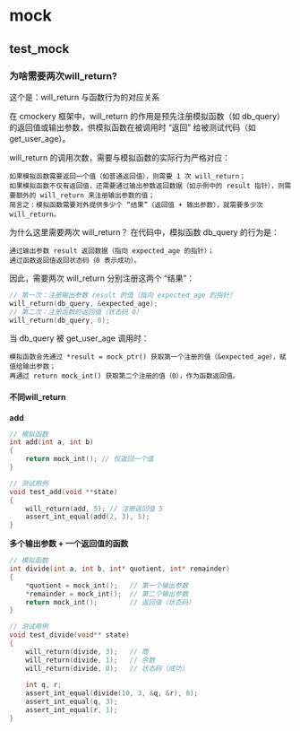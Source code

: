 # mock

## test_mock

### 为啥需要两次will_return?


这个是：will_return 与函数行为的对应关系

在 cmockery 框架中，will_return 的作用是预先注册模拟函数（如 db_query）的返回值或输出参数，供模拟函数在被调用时 “返回” 给被测试代码（如 get_user_age）。

will_return 的调用次数，需要与模拟函数的实际行为严格对应：

    如果模拟函数需要返回一个值（如普通返回值），则需要 1 次 will_return；
    如果模拟函数不仅有返回值，还需要通过输出参数返回数据（如示例中的 result 指针），则需要额外的 will_return 来注册输出参数的值；
    简言之：模拟函数需要对外提供多少个 “结果”（返回值 + 输出参数），就需要多少次 will_return。

为什么这里需要两次 will_return？
在代码中，模拟函数 db_query 的行为是：

    通过输出参数 result 返回数据（指向 expected_age 的指针）；
    通过函数返回值返回状态码（0 表示成功）。


因此，需要两次 will_return 分别注册这两个 “结果”：
```c++
// 第一次：注册输出参数 result 的值（指向 expected_age 的指针）
will_return(db_query, &expected_age);
// 第二次：注册函数的返回值（状态码 0）
will_return(db_query, 0);
```


当 db_query 被 get_user_age 调用时：

    模拟函数会先通过 *result = mock_ptr() 获取第一个注册的值（&expected_age），赋值给输出参数；
    再通过 return mock_int() 获取第二个注册的值（0），作为函数返回值。

#### 不同will_return

**add**

```c++
// 模拟函数
int add(int a, int b) 
{
    return mock_int(); // 仅返回一个值
}

// 测试用例
void test_add(void **state) 
{
    will_return(add, 5); // 注册返回值 5
    assert_int_equal(add(2, 3), 5);
}
```

**多个输出参数 + 一个返回值的函数**

```c++
// 模拟函数
int divide(int a, int b, int* quotient, int* remainder) 
{
    *quotient = mock_int();   // 第一个输出参数
    *remainder = mock_int();  // 第二个输出参数
    return mock_int();        // 返回值（状态码）
}

// 测试用例
void test_divide(void** state) 
{
    will_return(divide, 3);   // 商
    will_return(divide, 1);   // 余数
    will_return(divide, 0);   // 状态码（成功）
    
    int q, r;
    assert_int_equal(divide(10, 3, &q, &r), 0);
    assert_int_equal(q, 3);
    assert_int_equal(r, 1);
}
```